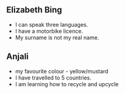 ## Elizabeth Bing

- I can speak three languages.
- I have a motorbike licence.
- My surname is not my real name.


## Anjali

- my favourite colour - yellow/mustard
- I have travelled to 5 countries. 
- I am learning how to recycle and upcycle
